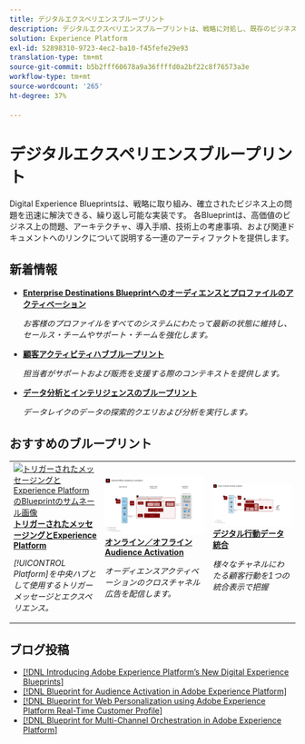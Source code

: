 ```yaml
---
title: デジタルエクスペリエンスブループリント
description: デジタルエクスペリエンスブループリントは、戦略に対処し、既存のビジネス上の問題を解決するための反復可能な実装です。価値実現までの時間を短縮し、成功への近道となります。
solution: Experience Platform
exl-id: 52898310-9723-4ec2-ba10-f45fefe29e93
translation-type: tm+mt
source-git-commit: b5b2fff60678a9a36ffffd0a2bf22c8f76573a3e
workflow-type: tm+mt
source-wordcount: '265'
ht-degree: 37%

---
```


# デジタルエクスペリエンスブループリント

Digital Experience Blueprintsは、戦略に取り組み、確立されたビジネス上の問題を迅速に解決できる、繰り返し可能な実装です。 各Blueprintは、高価値のビジネス上の問題、アーキテクチャ、導入手順、技術上の考慮事項、および関連ドキュメントへのリンクについて説明する一連のアーティファクトを提供します。

## 新着情報

* **[Enterprise Destinations Blueprintへのオーディエンスとプロファイルのアクティベーション](/help/blueprints/audience-activation/enterprise-destinations.md)**

   *お客様のプロファイルをすべてのシステムにわたって最新の状態に維持し、セールス・チームやサポート・チーム&#x200B;を強化します。*
* **[顧客アクティビティハブブループリント](/help/blueprints/audience-activation/customer-activity.md)**

   *担当者がサポートおよび販売を支援する際のコンテキストを提供します。*
* **[データ分析とインテリジェンスのブループリント](/help/blueprints/data-insights/analysis.md)**

   *データレイクのデータの探索的クエリおよび分析を実行します。*

## おすすめのブループリント

<table style="table-layout:fixed">
<tr>
  <td>
    <a href="https://experienceleague.adobe.com/docs/blueprints-learn/architecture/multi-channel-message-orchestration/triggered-messaging.html"><img alt="トリガーされたメッセージングとExperience PlatformのBlueprintのサムネール画像" src="multi-channel-message-orchestration/assets/triggered.svg" /></a>
    <div><a href="https://experienceleague.adobe.com/docs/blueprints-learn/architecture/multi-channel-message-orchestration/triggered-messaging.html"><strong>トリガーされたメッセージングとExperience Platform</strong></a></div>
    <p><em>[!UICONTROL Platform]を中央ハブとして使用するトリガーメッセージとエクスペリエンス。</em></p>
  </td>
  <td>
    <a href="https://experienceleague.adobe.com/docs/blueprints-learn/architecture/audience-activation/online-offline.html"><img alt="オンライン/オフラインAudience ActivationのBlueprintのサムネール画像" src="audience-activation/assets/onoff.svg" /></a>
    <div><a href="https://experienceleague.adobe.com/docs/blueprints-learn/architecture/audience-activation/online-offline.html"><strong>オンライン／オフライン Audience Activation</strong></a></div>
    <p><em>オーディエンスアクティベーションのクロスチャネル広告を配信します。</em></p>
  </td>
  <td>
    <a href="https://experienceleague.adobe.com/docs/blueprints-learn/architecture/customer-journey-analytics/digital-behavioral-data-consolidation.html"><img alt="Digital Behavioral Data Consolidation Blueprintのサムネール画像" src="customer-journey-analytics/assets/CJA.svg" /></a>
    <div><a href="https://experienceleague.adobe.com/docs/blueprints-learn/architecture/customer-journey-analytics/digital-behavioral-data-consolidation.html"><strong>デジタル行動データ統合</strong></a></div>
    <p><em>様々なチャネルにわたる顧客行動を1つの統合表示で把握</em></p>
  </td>
</tr>
</table>

## ブログ投稿

* [[!DNL Introducing Adobe Experience Platform’s New Digital Experience Blueprints]](https://medium.com/adobetech/introducing-adobe-experience-platforms-new-digital-experience-blueprints-93a6b5f5da7c)
* [[!DNL Blueprint for Audience Activation in Adobe Experience Platform]](https://medium.com/adobetech/a-blueprint-for-audience-activation-in-adobe-experience-platform-b2b30fae90fd)
* [[!DNL Blueprint for Web Personalization using Adobe Experience Platform Real-Time Customer Profile]](https://medium.com/adobetech/blueprint-for-web-personalization-using-adobe-experience-platform-real-time-customer-profile-fef2ce7a4b2f)
* [[!DNL Blueprint for Multi-Channel Orchestration in Adobe Experience Platform]](https://medium.com/adobetech/blueprint-for-multi-channel-orchestration-in-adobe-experience-platform-c68317e94184)

